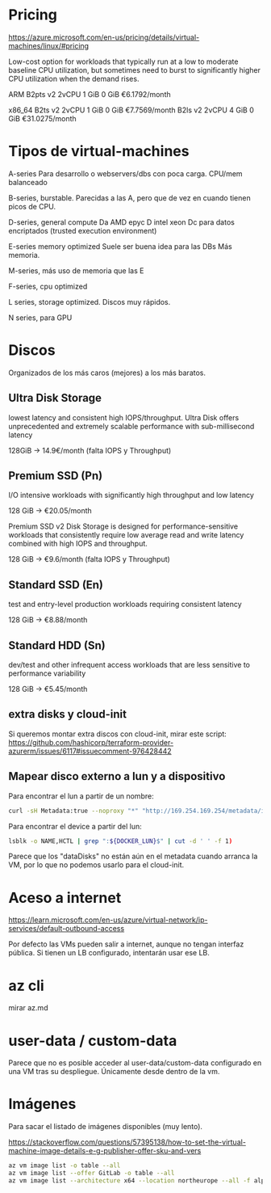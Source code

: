 # Pricing

<https://azure.microsoft.com/en-us/pricing/details/virtual-machines/linux/#pricing>

Low-cost option for workloads that typically run at a low to moderate baseline CPU utilization, but sometimes need to burst to significantly higher CPU utilization when the demand rises.

ARM
B2pts v2 2vCPU 1 GiB 0 GiB €6.1792/month

x86_64
B2ts v2 2vCPU 1 GiB 0 GiB €7.7569/month
B2ls v2 2vCPU 4 GiB 0 GiB €31.0275/month

# Tipos de virtual-machines

A-series
Para desarrollo o webservers/dbs con poca carga. CPU/mem balanceado

B-series, burstable.
Parecidas a las A, pero que de vez en cuando tienen picos de CPU.

D-series, general compute
Da AMD epyc
D intel xeon
Dc para datos encriptados (trusted execution environment)

E-series memory optimized
Suele ser buena idea para las DBs
Más memoria.

M-series, más uso de memoria que las E

F-series, cpu optimized

L series, storage optimized.
Discos muy rápidos.

N series, para GPU

# Discos

Organizados de los más caros (mejores) a los más baratos.

## Ultra Disk Storage

lowest latency and consistent high IOPS/throughput. Ultra Disk offers unprecedented and extremely scalable performance with sub-millisecond latency

128GiB -> 14.9€/month (falta IOPS y Throughput)

## Premium SSD (Pn)

I/O intensive workloads with significantly high throughput and low latency

128 GiB -> €20.05/month

Premium SSD v2 Disk Storage is designed for performance-sensitive workloads that consistently require low average read and write latency combined with high IOPS and throughput.

128 GiB -> €9.6/month (falta IOPS y Throughput)

## Standard SSD (En)

test and entry-level production workloads requiring consistent latency

128 GiB -> €8.88/month

## Standard HDD (Sn)

dev/test and other infrequent access workloads that are less sensitive to performance variability

128 GiB -> €5.45/month

## extra disks y cloud-init

Si queremos montar extra discos con cloud-init, mirar este script:
<https://github.com/hashicorp/terraform-provider-azurerm/issues/6117#issuecomment-976428442>

## Mapear disco externo a lun y a dispositivo

Para encontrar el lun a partir de un nombre:

```bash
curl -sH Metadata:true --noproxy "*" "http://169.254.169.254/metadata/instance/compute/storageProfile?api-version=2021-02-01" | jq -r '.dataDisks[] | select(.name=="volume-docker") | .lun'
```

Para encontrar el device a partir del lun:

```bash
lsblk -o NAME,HCTL | grep ":${DOCKER_LUN}$" | cut -d ' ' -f 1)
```

Parece que los "dataDisks" no están aún en el metadata cuando arranca la VM, por lo que no podemos usarlo para el cloud-init.

# Aceso a internet

<https://learn.microsoft.com/en-us/azure/virtual-network/ip-services/default-outbound-access>

Por defecto las VMs pueden salir a internet, aunque no tengan interfaz pública.
Si tienen un LB configurado, intentarán usar ese LB.

# az cli

mirar az.md

# user-data / custom-data

Parece que no es posible acceder al user-data/custom-data configurado en una VM tras su despliegue.
Únicamente desde dentro de la vm.

# Imágenes

Para sacar el listado de imágenes disponibles (muy lento).

<https://stackoverflow.com/questions/57395138/how-to-set-the-virtual-machine-image-details-e-g-publisher-offer-sku-and-vers>

```bash
az vm image list -o table --all
az vm image list --offer GitLab -o table --all
az vm image list --architecture x64 --location northeurope --all -f alpine
```
